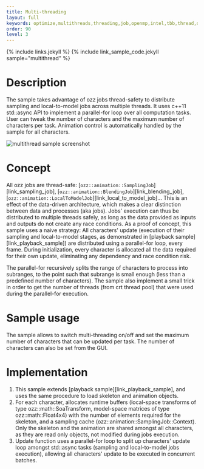 ```yaml
---
title: Multi-threading
layout: full
keywords: optimize,multithreads,threading,job,openmp,intel,tbb,thread,distribute,workload
order: 90
level: 3
---
```


{% include links.jekyll %}
{% include link_sample_code.jekyll sample="multithread" %}

Description
===========

The sample takes advantage of ozz jobs thread-safety to distribute sampling and local-to-model jobs across multiple threads. It uses c++11 std::async API to implement a parallel-for loop over all computation tasks. 
User can tweak the number of characters and the maximum number of characters per task. Animation control is automatically handled by the sample for all characters.

<img src="{{site.baseurl}}/images/samples/multithread.jpg" alt="multithread sample screenshot" class="w3-image">

Concept
=======

All ozz jobs are thread-safe: [`ozz::animation::SamplingJob`][link_sampling_job], [`ozz::animation::BlendingJob`][link_blending_job], [`ozz::animation::LocalToModelJob`][link_local_to_model_job]... This is an effect of the data-driven architecture, which makes a clear distinction between data and processes (aka jobs). Jobs' execution can thus be distributed to multiple threads safely, as long as the data provided as inputs and outputs do not create any race conditions.
As a proof of concept, this sample uses a naive strategy: All characters' update (execution of their sampling and local-to-model stages, as demonstrated in [playback sample][link_playback_sample]) are distributed using a parallel-for loop, every frame. During initialization, every character is allocated all the data required for their own update, eliminating any dependency and race condition risk.

The parallel-for recursively splits the range of characters to process into subranges, to the point such that subrange is small enough (less than a predefined number of characters). The sample also implement a small trick in order to get the number of threads (from crt thread pool) that were used during the parallel-for execution.

Sample usage
============

The sample allows to switch multi-threading on/off and set the maximum number of characters that can be updated per task.
The number of characters can also be set from the GUI.

Implementation
==============

1. This sample extends [playback sample][link_playback_sample], and uses the same procedure to load skeleton and animation objects.
2. For each character, allocates runtime buffers (local-space transforms of type ozz::math::SoaTransform, model-space matrices of type ozz::math::Float4x4) with the number of elements required for the skeleton, and a sampling cache (ozz::animation::SamplingJob::Context). Only the skeleton and the animation are shared amongst all characters, as they are read only objects, not modified during jobs execution.
3. Update function uses a parallel-for loop to split up characters' update loop amongst std::async tasks (sampling and local-to-model jobs execution), allowing all characters' update to be executed in concurrent batches.
